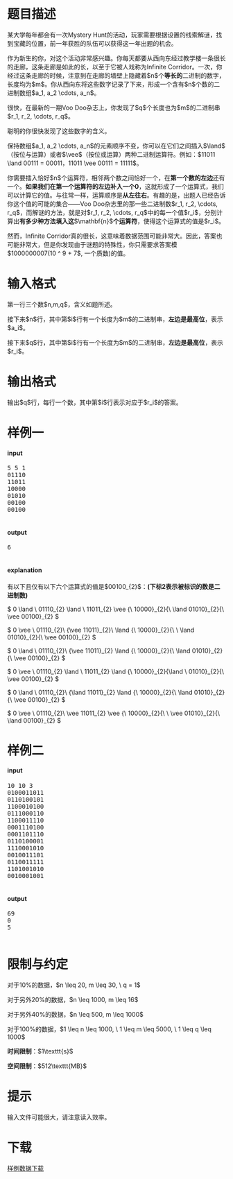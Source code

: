 # 题目描述

<p>某大学每年都会有一次Mystery Hunt的活动，玩家需要根据设置的线索解谜，找到宝藏的位置，前一年获胜的队伍可以获得这一年出题的机会。</p>
<p>作为新生的你，对这个活动非常感兴趣。你每天都要从西向东经过教学楼一条很长的走廊，这条走廊是如此的长，以至于它被人戏称为Infinite
Corridor。一次，你经过这条走廊的时候，注意到在走廊的墙壁上隐藏着$n$个<strong>等长的</strong>二进制的数字，长度均为$m$。你从西向东将这些数字记录了下来，形成一个含有$n$个数的二进制数组$a_1, a_2 \cdots, a_n$。</p>
<p>很快，在最新的一期Voo Doo杂志上，你发现了$q$个长度也为$m$的二进制串$r_1, r_2, \cdots, r_q$。</p>
<p>聪明的你很快发现了这些数字的含义。</p>
<p>保持数组$a_1, a_2 \cdots, a_n$的元素顺序不变，你可以在它们之间插入$\land$（按位与运算）或者$\vee$（按位或运算）两种二进制运算符。例如：$11011 \land 00111 = 00011，11011 \vee 00111 = 11111$。</p>
<p>你需要插入恰好$n$个运算符，相邻两个数之间恰好一个，在<strong>第一个数的左边</strong>还有一个。<strong>如果我们在第一个运算符的左边补入一个0</strong>，这就形成了一个运算式，我们可以计算它的值。与往常一样，运算顺序是<strong>从左往右</strong>。有趣的是，出题人已经告诉你这个值的可能的集合——Voo Doo杂志里的那一些二进制数$r_1, r_2, \cdots, r_q$，而解谜的方法，就是对$r_1, r_2, \cdots, r_q$中的每一个值$r_i$，分别计算出<strong>有多少种方法填入这</strong>$\mathbf{n}$<strong>个运算符</strong>，使得这个运算式的值是$r_i$。</p>
<p>然而，Infinite Corridor真的很长，这意味着数据范围可能非常大。因此，答案也可能非常大，但是你发现由于谜题的特殊性，你只需要求答案模$1000000007(10 ^ 9 
+ 7$, 一个质数)的值。</p>

# 输入格式


<p>第一行三个数$n,m,q$，含义如题所述。</p>
<p>接下来$n$行，其中第$i$行有一个长度为$m$的二进制串，<strong>左边是最高位</strong>，表示$a_i$。</p>
<p>接下来$q$行，其中第$i$行有一个长度为$m$的二进制串，<strong>左边是最高位</strong>，表示$r_i$。</p>

# 输出格式


<p>输出$q$行，每行一个数，其中第$i$行表示对应于$r_i$的答案。</p>

# 样例一


<h4>input</h4>
<pre>5 5 1
01110
11011
10000
01010
00100
00100

</pre>

<h4>output</h4>
<pre>6

</pre>

<h4>explanation</h4>
<p>有以下且仅有以下六个运算式的值是$00100_{2}$：<strong>(下标2表示被标识的数是二进制数)</strong></p>
<p>$
0 \land \ 01110_{2} \land \ 11011_{2} \vee {\ 10000}_{2}{\  \land 01010}_{2}{\  \vee 00100}_{2}
$</p>
<p>$
0 \vee \ 01110_{2}\ {\vee 11011}_{2}\  \land {\ 10000}_{2}{\ \  \land 01010}_{2}{\  \vee 00100}_{2}
$</p>
<p>$
0 \land \ 01110_{2}\ {\vee 11011}_{2} \land {\ 10000}_{2}{\  \land 01010}_{2}{\  \vee 00100}_{2}
$</p>
<p>$
0 \vee \ 01110_{2} \land \ 11011_{2} \land {\ 10000}_{2}{\land \ 01010}_{2}{\  \vee 00100}_{2}
$</p>
<p>$
0 \land \ 01110_{2}\ {\land 11011}_{2} \land {\ 10000}_{2}{\  \land 01010}_{2}{\  \vee 00100}_{2}
$</p>
<p>$
0 \vee \ 01110_{2}\  \vee 11011_{2} \vee {\ 10000}_{2}{\ \  \vee 01010}_{2}{\  \land 00100}_{2}
$</p>

# 样例二


<h4>input</h4>
<pre>10 10 3
0100011011
0110100101
1100010100
0111000110
1100011110
0001110100
0001101110
0110100001
1110001010
0010011101
0110011111
1101001010
0010001001

</pre>

<h4>output</h4>
<pre>69
0
5

</pre>


# 限制与约定


<p>对于10%的数据，$n \leq 20, m \leq 30, \ q = 1$</p>
<p>对于另外20%的数据，$n \leq 1000, m \leq 16$</p>
<p>对于另外40%的数据，$n \leq 500, m \leq 1000$</p>
<p>对于100%的数据，$1 \leq n \leq 1000, \ 1 \leq m \leq 5000, \ 1 \leq q \leq 1000$</p>
<p><strong>时间限制</strong>：$1\texttt{s}$</p>
<p><strong>空间限制</strong>：$512\texttt{MB}$</p>

# 提示


<p>输入文件可能很大，请注意读入效率。</p>

# 下载


<p><a href="/download.php?type=problem&amp;id=384">样例数据下载</a></p>
